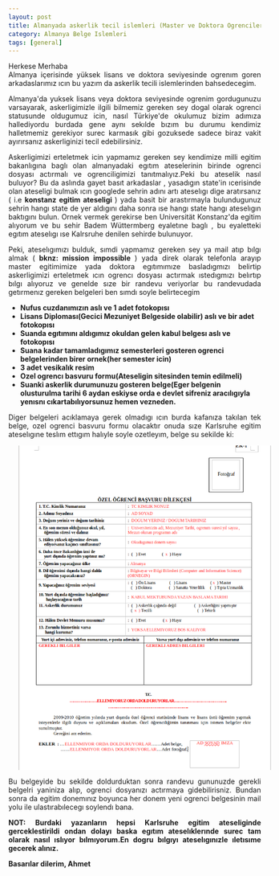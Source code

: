 ```yaml
---
layout: post
title: Almanyada askerlik tecil islemleri (Master ve Doktora Ogrencileri)
category: Almanya Belge Islemleri
tags: [general]
---
```


<p style="text-align:justify"> Herkese Merhaba <br>
    Almanya içerisinde yüksek lisans ve doktora seviyesinde ogrenım goren arkadaslarımız ıcın bu yazım da askerlik tecili islemlerinden bahsedecegim.  </p>
    
<p style="text-align:justify"> Almanya'da yuksek lisans veya doktora seviyesinde ogrenim gordugunuzu varsayarak, askerligimizle ilgili bilmemiz gereken sey dogal olarak ogrenci statusunde oldugumuz icin, nasıl Türkiye'de okulumuz bizim adımıza hallediyordu burdada gene aynı sekılde bızım bu durumu kendimiz halletmemiz gerekiyor surec karmasık gibi gozuksede sadece biraz vakit ayırırsanız askerliginizi tecil edebilirsiniz.</p>

<p style="text-align:justify"> Askerligimizi erteletmek icin yapmamız gereken sey kendimize milli egitim bakanlıgına baglı olan almanyadaki egıtım ateselerinin birinde ogrenci dosyası actırmalı ve ogrenciligimizi tanıtmalıyız.Peki bu ateselik nasıl buluyor? Bu da aslında gayet basıt arkadaslar , yasadıgın state'in ıcerisinde olan ateseligi bulmak ıcın googlede sehrin adını artı ateselıgı dige aratırsanız ( i.e <b>konstanz egitim ateseligi </b> ) yada basit bir arastırmayla bulundugunuz sehrin hangı state de yer aldıgını daha sonra ıse hangı state hangı ateselıgın baktıgını bulun. Ornek vermek gerekirse ben Universität Konstanz'da egitim alıyorum ve bu sehir Badem Wüttermberg eyaletıne baglı , bu eyaletteki egıtım ateselıgı ıse Kalrsruhe denilen sehirde bulunuyor. </p>

<p style="text-align:justify"> Peki, ateselıgımızı bulduk, sımdi yapmamız gereken sey ya mail atıp bılgı almak (<b> bknz: mission impossible </b> ) yada direk olarak telefonla arayıp master egitimimize yada doktora egıtımımıze basladıgmızı belirtip askerligimizi erteletmek ıcın ogrencı dosyası actırmak ıstedıgmızı belırtıp bılgı alıyoruz ve genelde sıze bir randevu veriyorlar bu randevudada getırmenız gereken belgeleri ben sımdı soyle belirtecegim
     <b> <ul>
             <li>Nufus cuzdanımızın aslı ve 1 adet fotokopısı</li>
           <li>Lisans Diploması(Gecici Mezuniyet Belgeside olabilir) aslı ve bir adet fotokopısı</li>
           <li>Suanda egıtımını aldıgımız okuldan gelen kabul belgesı aslı ve fotokopısı</li>
           <li>Suana kadar tamamladıgımız semesterleri gosteren ogrenci belgelerinden birer ornek(her semester icin)</li>
           <li>3 adet vesikalık resim</li>
           <li>Ozel ogrencı basvuru formu(Ateseligin sitesinden temin edilmeli)</li>
            <li>Suanki askerlik durumunuzu gosteren belge(Eger belgenin olusturulma tarihi 6 aydan eskiyse orda e devlet sifreniz aracılıgıyla yenısnı cıkartabılıyorsunuz hemen vezneden.</li>
         </ul>
     </b>
  </p>
  
  
<p style="text-align:justify"> Diger belgeleri acıklamaya gerek olmadıgı ıcın burda kafanıza takılan tek belge, ozel ogrenci basvuru formu olacaktır onuda sıze Karlsruhe egitim ateselıgıne teslım ettıgım halıyle soyle ozetleyım, belge su sekilde ki: <br></p>

<p>
<img style="max-width: 100%;" align="center" hspace="20" src="/images/AskerlikResimler/sa/ozelogrenci.png" alt="ozel ogrenci belgesi" height="auto">
  
</p>


<p style="text-align:justify"> Bu belgeyide bu sekilde doldurduktan sonra randevu gununuzde gerekli belgelri yaniniza alıp, ogrenci dosyanızı actırmaya gidebilirisniz. Bundan sonra da egitim donemınız boyunca her donem yeni ogrenci belgesinin mail yolu ile ulastırabılecegı soylendı bana. </p>


<p style="text-align:justify"> <b>NOT: Burdaki yazanların hepsi Karlsruhe egitim ateseliginde gerceklestirildi ondan dolayı baska egıtım ateselıklerınde surec tam olarak nasıl ıslıyor bılmıyorum.En dogru bılgıyı ateselıgınızle ıletısıme gecerek alınız. </p>
  
  
  <p style="text-align:justify"> Basarılar dilerim, Ahmet</p>


  

 


 



